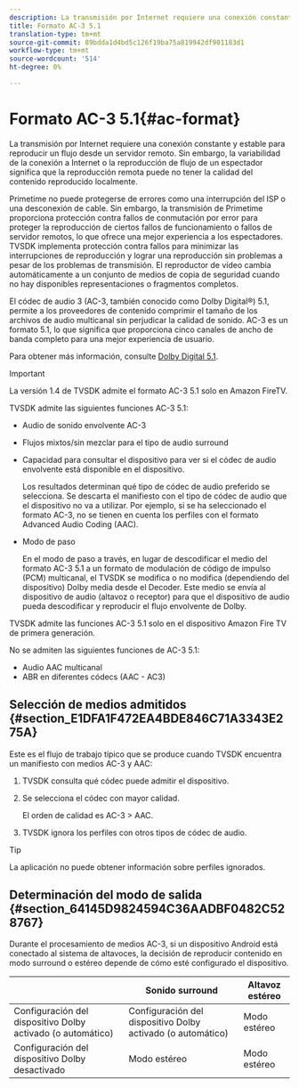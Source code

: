 ```yaml
---
description: La transmisión por Internet requiere una conexión constante y estable para reproducir un flujo desde un servidor remoto. Sin embargo, la variabilidad de la conexión a Internet o la reproducción de flujo de un espectador significa que la reproducción remota puede no tener la calidad del contenido reproducido localmente.
title: Formato AC-3 5.1
translation-type: tm+mt
source-git-commit: 89bdda1d4bd5c126f19ba75a819942df901183d1
workflow-type: tm+mt
source-wordcount: '514'
ht-degree: 0%

---
```



# Formato AC-3 5.1{#ac-format}

La transmisión por Internet requiere una conexión constante y estable para reproducir un flujo desde un servidor remoto. Sin embargo, la variabilidad de la conexión a Internet o la reproducción de flujo de un espectador significa que la reproducción remota puede no tener la calidad del contenido reproducido localmente.

Primetime no puede protegerse de errores como una interrupción del ISP o una desconexión de cable. Sin embargo, la transmisión de Primetime proporciona protección contra fallos de conmutación por error para proteger la reproducción de ciertos fallos de funcionamiento o fallos de servidor remotos, lo que ofrece una mejor experiencia a los espectadores. TVSDK implementa protección contra fallos para minimizar las interrupciones de reproducción y lograr una reproducción sin problemas a pesar de los problemas de transmisión. El reproductor de vídeo cambia automáticamente a un conjunto de medios de copia de seguridad cuando no hay disponibles representaciones o fragmentos completos.

El códec de audio 3 (AC-3, también conocido como Dolby Digital®) 5.1, permite a los proveedores de contenido comprimir el tamaño de los archivos de audio multicanal sin perjudicar la calidad de sonido. AC-3 es un formato 5.1, lo que significa que proporciona cinco canales de ancho de banda completo para una mejor experiencia de usuario.

Para obtener más información, consulte [Dolby Digital 5.1](https://www.dolby.com/us/en/technologies/dolby-digital.html).

>[!IMPORTANT]
>
>La versión 1.4 de TVSDK admite el formato AC-3 5.1 solo en Amazon FireTV.

TVSDK admite las siguientes funciones AC-3 5.1:

* Audio de sonido envolvente AC-3
* Flujos mixtos/sin mezclar para el tipo de audio surround
* Capacidad para consultar el dispositivo para ver si el códec de audio envolvente está disponible en el dispositivo.

   Los resultados determinan qué tipo de códec de audio preferido se selecciona. Se descarta el manifiesto con el tipo de códec de audio que el dispositivo no va a utilizar. Por ejemplo, si se ha seleccionado el formato AC-3, no se tienen en cuenta los perfiles con el formato Advanced Audio Coding (AAC).
* Modo de paso

   En el modo de paso a través, en lugar de descodificar el medio del formato AC-3 5.1 a un formato de modulación de código de impulso (PCM) multicanal, el TVSDK se modifica o no modifica (dependiendo del dispositivo) Dolby media desde el Decoder. Este medio se envía al dispositivo de audio (altavoz o receptor) para que el dispositivo de audio pueda descodificar y reproducir el flujo envolvente de Dolby.

TVSDK admite las funciones AC-3 5.1 solo en el dispositivo Amazon Fire TV de primera generación.

No se admiten las siguientes funciones de AC-3 5.1:

* Audio AAC multicanal
* ABR en diferentes códecs (AAC - AC3)

## Selección de medios admitidos {#section_E1DFA1F472EA4BDE846C71A3343E275A}

Este es el flujo de trabajo típico que se produce cuando TVSDK encuentra un manifiesto con medios AC-3 y AAC:

1. TVSDK consulta qué códec puede admitir el dispositivo.
1. Se selecciona el códec con mayor calidad.

   El orden de calidad es AC-3 > AAC.
1. TVSDK ignora los perfiles con otros tipos de códec de audio.

>[!TIP]
>
>La aplicación no puede obtener información sobre perfiles ignorados.

## Determinación del modo de salida {#section_64145D9824594C36AADBF0482C528767}

Durante el procesamiento de medios AC-3, si un dispositivo Android está conectado al sistema de altavoces, la decisión de reproducir contenido en modo surround o estéreo depende de cómo esté configurado el dispositivo.

|  | Sonido surround | Altavoz estéreo |
|---|---|---|
| Configuración del dispositivo Dolby activado (o automático) | Configuración del dispositivo Dolby activado (o automático) | Modo estéreo |
| Configuración del dispositivo Dolby desactivado | Modo estéreo | Modo estéreo |

